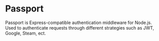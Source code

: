 # Passport
Passport is Express-compatible authentication middleware for Node.js. Used to authenticate requests through different strategies such as JWT, Google, Steam, ect.